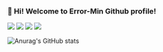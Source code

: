 ### 👋 Hi! Welcome to Error-Min Github profile!

 <img src="https://img.shields.io/badge/Python-#3776AB?style=flat&logo=python&logoColor=white"/>  <img src="https://img.shields.io/badge/TypeScript-3178C6?style=flat&logo=TypeScript&logoColor=white"/>  <img src="https://img.shields.io/badge/TypeScript-3178C6?style=flat&logo=TypeScript&logoColor=white"/>  <img src="https://img.shields.io/badge/TypeScript-3178C6?style=flat&logo=TypeScript&logoColor=white"/>



![Anurag's GitHub stats](https://github-readme-stats.vercel.app/api?username=Error-Min&show_icons=true&theme=transparent)








<!--
**Error-Min/Error-Min** is a ✨ _special_ ✨ repository because its `README.md` (this file) appears on your GitHub profile.

Here are some ideas to get you started:

- 🔭 I’m currently working on ...
- 🌱 I’m currently learning ...
- 👯 I’m looking to collaborate on ...
- 🤔 I’m looking for help with ...
- 💬 Ask me about ...
- 📫 How to reach me: ...
- 😄 Pronouns: ...
- ⚡ Fun fact: ...
-->
